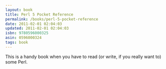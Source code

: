 ```yaml
---
layout: book
title: Perl 5 Pocket Reference
permalink: /books/perl-5-pocket-reference
date: 2011-02-01 02:04:03
updated: 2011-02-01 02:04:03
isbn: 9780596000325
asin: 0596000324
tags: book
---
```

This is a handy book when you have to read (or write, if you really want to)
some Perl.
